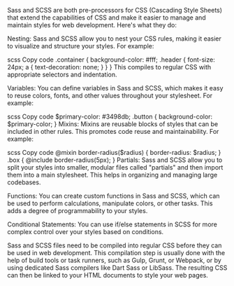 Sass and SCSS are both pre-processors for CSS (Cascading Style Sheets) that extend the capabilities of CSS and make it easier to manage and maintain styles for web development. Here's what they do:

Nesting: Sass and SCSS allow you to nest your CSS rules, making it easier to visualize and structure your styles. For example:

scss
Copy code
.container {
  background-color: #fff;
  .header {
    font-size: 24px;
    a {
      text-decoration: none;
    }
  }
}
This compiles to regular CSS with appropriate selectors and indentation.

Variables: You can define variables in Sass and SCSS, which makes it easy to reuse colors, fonts, and other values throughout your stylesheet. For example:

scss
Copy code
$primary-color: #3498db;
.button {
  background-color: $primary-color;
}
Mixins: Mixins are reusable blocks of styles that can be included in other rules. This promotes code reuse and maintainability. For example:

scss
Copy code
@mixin border-radius($radius) {
  border-radius: $radius;
}
.box {
  @include border-radius(5px);
}
Partials: Sass and SCSS allow you to split your styles into smaller, modular files called "partials" and then import them into a main stylesheet. This helps in organizing and managing large codebases.

Functions: You can create custom functions in Sass and SCSS, which can be used to perform calculations, manipulate colors, or other tasks. This adds a degree of programmability to your styles.

Conditional Statements: You can use if/else statements in SCSS for more complex control over your styles based on conditions.

Sass and SCSS files need to be compiled into regular CSS before they can be used in web development. This compilation step is usually done with the help of build tools or task runners, such as Gulp, Grunt, or Webpack, or by using dedicated Sass compilers like Dart Sass or LibSass. The resulting CSS can then be linked to your HTML documents to style your web pages.